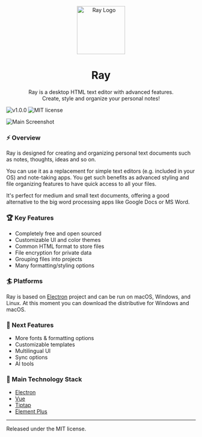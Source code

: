 <p align="center">
  <img src="/icon.ico" alt="Ray Logo" width="128" height="auto">
</p>
<h1 align="center">Ray</h1>
<p align="center">
Ray is a desktop HTML text editor with advanced features.
<br>
Create, style and organize your personal notes!
</p>
<img src="https://img.shields.io/badge/version-1.0.0-green.svg" alt="v1.0.0">
<img src="https://img.shields.io/badge/license-MIT-blue.svg" alt="MIT license">

![Main Screenshot](/static/screenshots/mac.png)

### :zap: Overview
<p>Ray is designed for creating and organizing personal text documents such as notes, thoughts, ideas and so on.</p>
<p>You can use it as a replacement for simple text editors (e.g. included in your OS) and note-taking apps. You get such benefits as advanced styling and file organizing features to have quick access to all your files.</p>
<p>It's perfect for medium and small text documents, offering a good alternative to the big word processing apps like Google Docs or MS Word.</p>

### :trophy: Key Features
* Completely free and open sourced
* Customizable UI and color themes
* Common HTML format to store files
* File encryption for private data
* Grouping files into projects
* Many formatting/styling options

### :surfer: Platforms
Ray is based on [Electron](https://www.electronjs.org/) project and can be run on macOS, Windows, and Linux.
At this moment you can download the distributive for Windows and macOS.

### :pushpin: Next Features
* More fonts & formatting options
* Customizable templates
* Multilingual UI
* Sync options
* AI tools

### :art: Main Technology Stack
* [Electron](https://github.com/electron/electron)
* [Vue](https://github.com/vuejs/core)
* [Tiptap](https://github.com/ueberdosis/tiptap)
* [Element Plus](https://github.com/element-plus/element-plus)

---

Released under the MIT license.
